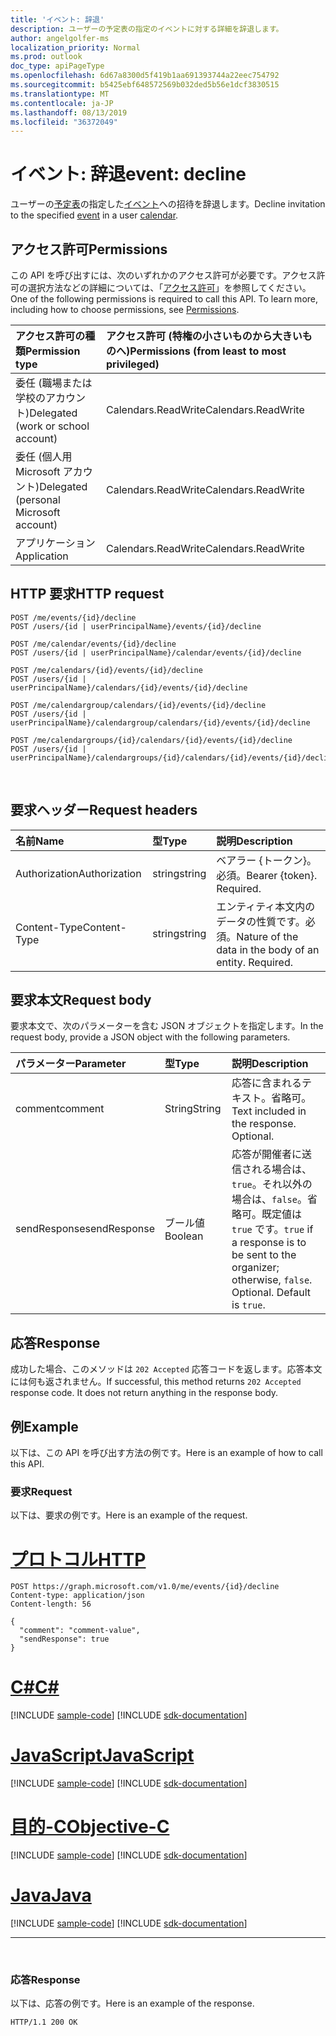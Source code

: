 ```yaml
---
title: 'イベント: 辞退'
description: ユーザーの予定表の指定のイベントに対する詳細を辞退します。
author: angelgolfer-ms
localization_priority: Normal
ms.prod: outlook
doc_type: apiPageType
ms.openlocfilehash: 6d67a8300d5f419b1aa691393744a22eec754792
ms.sourcegitcommit: b5425ebf648572569b032ded5b56e1dcf3830515
ms.translationtype: MT
ms.contentlocale: ja-JP
ms.lasthandoff: 08/13/2019
ms.locfileid: "36372049"
---
```

# <a name="event-decline"></a><span data-ttu-id="a72fb-103">イベント: 辞退</span><span class="sxs-lookup"><span data-stu-id="a72fb-103">event: decline</span></span>

<span data-ttu-id="a72fb-104">ユーザーの[予定表](../resources/calendar.md)の指定した[イベント](../resources/event.md)への招待を辞退します。</span><span class="sxs-lookup"><span data-stu-id="a72fb-104">Decline invitation to the specified [event](../resources/event.md) in a user [calendar](../resources/calendar.md).</span></span>

## <a name="permissions"></a><span data-ttu-id="a72fb-105">アクセス許可</span><span class="sxs-lookup"><span data-stu-id="a72fb-105">Permissions</span></span>

<span data-ttu-id="a72fb-p101">この API を呼び出すには、次のいずれかのアクセス許可が必要です。アクセス許可の選択方法などの詳細については、「[アクセス許可](/graph/permissions-reference)」を参照してください。</span><span class="sxs-lookup"><span data-stu-id="a72fb-p101">One of the following permissions is required to call this API. To learn more, including how to choose permissions, see [Permissions](/graph/permissions-reference).</span></span>

|<span data-ttu-id="a72fb-108">アクセス許可の種類</span><span class="sxs-lookup"><span data-stu-id="a72fb-108">Permission type</span></span>      | <span data-ttu-id="a72fb-109">アクセス許可 (特権の小さいものから大きいものへ)</span><span class="sxs-lookup"><span data-stu-id="a72fb-109">Permissions (from least to most privileged)</span></span>              |
|:--------------------|:---------------------------------------------------------|
|<span data-ttu-id="a72fb-110">委任 (職場または学校のアカウント)</span><span class="sxs-lookup"><span data-stu-id="a72fb-110">Delegated (work or school account)</span></span> | <span data-ttu-id="a72fb-111">Calendars.ReadWrite</span><span class="sxs-lookup"><span data-stu-id="a72fb-111">Calendars.ReadWrite</span></span>    |
|<span data-ttu-id="a72fb-112">委任 (個人用 Microsoft アカウント)</span><span class="sxs-lookup"><span data-stu-id="a72fb-112">Delegated (personal Microsoft account)</span></span> | <span data-ttu-id="a72fb-113">Calendars.ReadWrite</span><span class="sxs-lookup"><span data-stu-id="a72fb-113">Calendars.ReadWrite</span></span>    |
|<span data-ttu-id="a72fb-114">アプリケーション</span><span class="sxs-lookup"><span data-stu-id="a72fb-114">Application</span></span> | <span data-ttu-id="a72fb-115">Calendars.ReadWrite</span><span class="sxs-lookup"><span data-stu-id="a72fb-115">Calendars.ReadWrite</span></span> |

## <a name="http-request"></a><span data-ttu-id="a72fb-116">HTTP 要求</span><span class="sxs-lookup"><span data-stu-id="a72fb-116">HTTP request</span></span>

<!-- { "blockType": "ignored" } -->

```http
POST /me/events/{id}/decline
POST /users/{id | userPrincipalName}/events/{id}/decline

POST /me/calendar/events/{id}/decline
POST /users/{id | userPrincipalName}/calendar/events/{id}/decline

POST /me/calendars/{id}/events/{id}/decline
POST /users/{id | userPrincipalName}/calendars/{id}/events/{id}/decline

POST /me/calendargroup/calendars/{id}/events/{id}/decline
POST /users/{id | userPrincipalName}/calendargroup/calendars/{id}/events/{id}/decline

POST /me/calendargroups/{id}/calendars/{id}/events/{id}/decline
POST /users/{id | userPrincipalName}/calendargroups/{id}/calendars/{id}/events/{id}/decline
```

<br/>

## <a name="request-headers"></a><span data-ttu-id="a72fb-117">要求ヘッダー</span><span class="sxs-lookup"><span data-stu-id="a72fb-117">Request headers</span></span>

| <span data-ttu-id="a72fb-118">名前</span><span class="sxs-lookup"><span data-stu-id="a72fb-118">Name</span></span>       | <span data-ttu-id="a72fb-119">型</span><span class="sxs-lookup"><span data-stu-id="a72fb-119">Type</span></span> | <span data-ttu-id="a72fb-120">説明</span><span class="sxs-lookup"><span data-stu-id="a72fb-120">Description</span></span>|
|:---------------|:--------|:----------|
| <span data-ttu-id="a72fb-121">Authorization</span><span class="sxs-lookup"><span data-stu-id="a72fb-121">Authorization</span></span>  | <span data-ttu-id="a72fb-122">string</span><span class="sxs-lookup"><span data-stu-id="a72fb-122">string</span></span>  | <span data-ttu-id="a72fb-p102">ベアラー {トークン}。必須。</span><span class="sxs-lookup"><span data-stu-id="a72fb-p102">Bearer {token}. Required.</span></span> |
| <span data-ttu-id="a72fb-125">Content-Type</span><span class="sxs-lookup"><span data-stu-id="a72fb-125">Content-Type</span></span> | <span data-ttu-id="a72fb-126">string</span><span class="sxs-lookup"><span data-stu-id="a72fb-126">string</span></span>  | <span data-ttu-id="a72fb-p103">エンティティ本文内のデータの性質です。必須。</span><span class="sxs-lookup"><span data-stu-id="a72fb-p103">Nature of the data in the body of an entity. Required.</span></span> |

## <a name="request-body"></a><span data-ttu-id="a72fb-129">要求本文</span><span class="sxs-lookup"><span data-stu-id="a72fb-129">Request body</span></span>

<span data-ttu-id="a72fb-130">要求本文で、次のパラメーターを含む JSON オブジェクトを指定します。</span><span class="sxs-lookup"><span data-stu-id="a72fb-130">In the request body, provide a JSON object with the following parameters.</span></span>

| <span data-ttu-id="a72fb-131">パラメーター</span><span class="sxs-lookup"><span data-stu-id="a72fb-131">Parameter</span></span>    | <span data-ttu-id="a72fb-132">型</span><span class="sxs-lookup"><span data-stu-id="a72fb-132">Type</span></span>   |<span data-ttu-id="a72fb-133">説明</span><span class="sxs-lookup"><span data-stu-id="a72fb-133">Description</span></span>|
|:---------------|:--------|:----------|
|<span data-ttu-id="a72fb-134">comment</span><span class="sxs-lookup"><span data-stu-id="a72fb-134">comment</span></span>|<span data-ttu-id="a72fb-135">String</span><span class="sxs-lookup"><span data-stu-id="a72fb-135">String</span></span>|<span data-ttu-id="a72fb-p104">応答に含まれるテキスト。省略可。</span><span class="sxs-lookup"><span data-stu-id="a72fb-p104">Text included in the response. Optional.</span></span>|
|<span data-ttu-id="a72fb-138">sendResponse</span><span class="sxs-lookup"><span data-stu-id="a72fb-138">sendResponse</span></span>|<span data-ttu-id="a72fb-139">ブール値</span><span class="sxs-lookup"><span data-stu-id="a72fb-139">Boolean</span></span>|<span data-ttu-id="a72fb-p105">応答が開催者に送信される場合は、`true`。それ以外の場合は、`false`。省略可。既定値は `true` です。</span><span class="sxs-lookup"><span data-stu-id="a72fb-p105">`true` if a response is to be sent to the organizer; otherwise, `false`. Optional. Default is `true`.</span></span>|

## <a name="response"></a><span data-ttu-id="a72fb-143">応答</span><span class="sxs-lookup"><span data-stu-id="a72fb-143">Response</span></span>

<span data-ttu-id="a72fb-p106">成功した場合、このメソッドは `202 Accepted` 応答コードを返します。応答本文には何も返されません。</span><span class="sxs-lookup"><span data-stu-id="a72fb-p106">If successful, this method returns `202 Accepted` response code. It does not return anything in the response body.</span></span>

## <a name="example"></a><span data-ttu-id="a72fb-146">例</span><span class="sxs-lookup"><span data-stu-id="a72fb-146">Example</span></span>

<span data-ttu-id="a72fb-147">以下は、この API を呼び出す方法の例です。</span><span class="sxs-lookup"><span data-stu-id="a72fb-147">Here is an example of how to call this API.</span></span>

### <a name="request"></a><span data-ttu-id="a72fb-148">要求</span><span class="sxs-lookup"><span data-stu-id="a72fb-148">Request</span></span>

<span data-ttu-id="a72fb-149">以下は、要求の例です。</span><span class="sxs-lookup"><span data-stu-id="a72fb-149">Here is an example of the request.</span></span>


# <a name="httptabhttp"></a>[<span data-ttu-id="a72fb-150">プロトコル</span><span class="sxs-lookup"><span data-stu-id="a72fb-150">HTTP</span></span>](#tab/http)
<!-- {
  "blockType": "request",
  "name": "event_decline"
}-->

```http
POST https://graph.microsoft.com/v1.0/me/events/{id}/decline
Content-type: application/json
Content-length: 56

{
  "comment": "comment-value",
  "sendResponse": true
}
```
# <a name="ctabcsharp"></a>[<span data-ttu-id="a72fb-151">C#</span><span class="sxs-lookup"><span data-stu-id="a72fb-151">C#</span></span>](#tab/csharp)
[!INCLUDE [sample-code](../includes/snippets/csharp/event-decline-csharp-snippets.md)]
[!INCLUDE [sdk-documentation](../includes/snippets/snippets-sdk-documentation-link.md)]

# <a name="javascripttabjavascript"></a>[<span data-ttu-id="a72fb-152">JavaScript</span><span class="sxs-lookup"><span data-stu-id="a72fb-152">JavaScript</span></span>](#tab/javascript)
[!INCLUDE [sample-code](../includes/snippets/javascript/event-decline-javascript-snippets.md)]
[!INCLUDE [sdk-documentation](../includes/snippets/snippets-sdk-documentation-link.md)]

# <a name="objective-ctabobjc"></a>[<span data-ttu-id="a72fb-153">目的-C</span><span class="sxs-lookup"><span data-stu-id="a72fb-153">Objective-C</span></span>](#tab/objc)
[!INCLUDE [sample-code](../includes/snippets/objc/event-decline-objc-snippets.md)]
[!INCLUDE [sdk-documentation](../includes/snippets/snippets-sdk-documentation-link.md)]

# <a name="javatabjava"></a>[<span data-ttu-id="a72fb-154">Java</span><span class="sxs-lookup"><span data-stu-id="a72fb-154">Java</span></span>](#tab/java)
[!INCLUDE [sample-code](../includes/snippets/java/event-decline-java-snippets.md)]
[!INCLUDE [sdk-documentation](../includes/snippets/snippets-sdk-documentation-link.md)]

---


<br/>

### <a name="response"></a><span data-ttu-id="a72fb-155">応答</span><span class="sxs-lookup"><span data-stu-id="a72fb-155">Response</span></span>

<span data-ttu-id="a72fb-156">以下は、応答の例です。</span><span class="sxs-lookup"><span data-stu-id="a72fb-156">Here is an example of the response.</span></span>

<!-- {
  "blockType": "response",
  "truncated": true
} -->

```http
HTTP/1.1 200 OK
```

<br/>

<!-- uuid: 8fcb5dbc-d5aa-4681-8e31-b001d5168d79
2015-10-25 14:57:30 UTC -->
<!-- {
  "type": "#page.annotation",
  "description": "event: decline",
  "keywords": "",
  "section": "documentation",
  "tocPath": "",
  "suppressions": [
  ]
}-->
